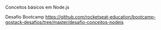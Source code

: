 Conceitos básicos em Node.js

Desafio Bootcamp
https://github.com/rocketseat-education/bootcamp-gostack-desafios/tree/master/desafio-conceitos-nodejs
